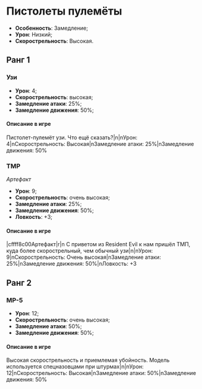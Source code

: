 # Пистолеты пулемёты

* **Особенность**: Замедление;
* **Урон**: Низкий;
* **Скорострельность**: Высокая.

## Ранг 1

### Узи

* **Урон**: 4;
* **Скорострельность**: высокая;
* **Замедление атаки**: 25%;
* **Замедление движения**: 50%;

#### Описание в игре
Пистолет-пулемёт узи. Что ещё сказать?|n|nУрон: 4|nСкорострельность: Высокая|nЗамедление атаки: 25%|nЗамедление движения: 50%

### ТМР
*Артефакт*

* **Урон**: 9;
* **Скорострельность**: очень высокая;
* **Замедление атаки**: 25%;
* **Замедление движения**: 50%;
* **Ловкость**: +3;

#### Описание в игре
|cffff8c00Артефакт|r|n С приветом из Resident Evil к нам пришёл ТМП, куда более скорострельный, чем обычный узи|n|nУрон: 9|nСкорострельность: Очень высокая|nЗамедление атаки: 25%|nЗамедление движения: 50%|nЛовкость: +3

## Ранг 2

### MP-5

* **Урон**: 12;
* **Скорострельность**: очень высокая;
* **Замедление атаки**: 50%;
* **Замедление движения**: 50%;

#### Описание в игре
Высокая скорострельность и приемлемая убойность. Модель используется спецназовцами при штурмах|n|nУрон: 12|nСкорострельность: Высокая|nЗамедление атаки: 50%|nЗамедление движения: 50%